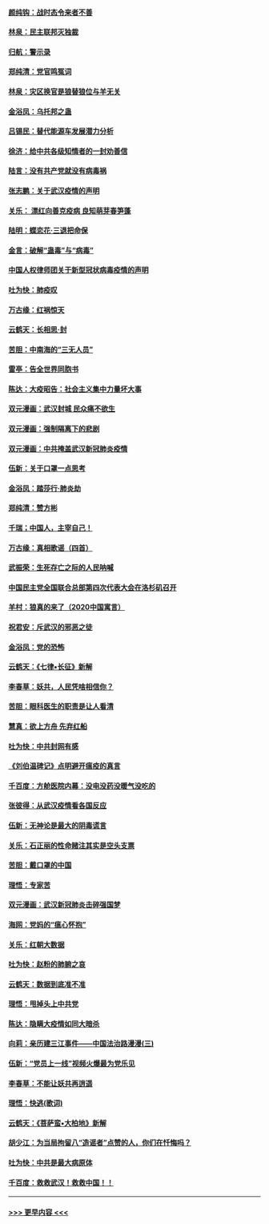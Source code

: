 #### [颜纯钩：战时态令来者不善](../pages/nsc993/n11872011.md?t=02161522) 
#### [林泉：民主联邦灭独裁](../pages/nsc993/n11870998.md?t=02161522) 
#### [归航：警示录](../pages/nsc993/n11870963.md?t=02161522) 
#### [郑纯清：党官鸣冤词](../pages/nsc993/n11870938.md?t=02161522) 
#### [林泉：灾区换官是狼替狼位与羊无关](../pages/nsc993/n11870896.md?t=02161522) 
#### [金浴凤：乌托邦之蛊](../pages/nsc993/n11870879.md?t=02161522) 
#### [吕锡民：替代能源车发展潜力分析](../pages/nsc993/n11870656.md?t=02161522) 
#### [徐济：给中共各级知情者的一封劝善信](../pages/nsc993/n11868561.md?t=02161522) 
#### [陆言：没有共产党就没有病毒祸](../pages/nsc993/n11868232.md?t=02161522) 
#### [张志鹏：关于武汉疫情的声明](../pages/nsc993/n11867182.md?t=02161522) 
#### [关乐： 漂红向善克疫病 良知萌芽春笋蓬](../pages/nsc993/n11865710.md?t=02161522) 
#### [陆明：蝶恋花‧三退把命保](../pages/nsc993/n11865673.md?t=02161522) 
#### [金言：破解“蛊毒”与“病毒”](../pages/nsc993/n11864103.md?t=02161522) 
#### [中国人权律师团关于新型冠状病毒疫情的声明](../pages/nsc993/n11864249.md?t=02161522) 
#### [吐为快：肺疫叹](../pages/nsc993/n11864027.md?t=02161522) 
#### [万古缘：红祸惊天](../pages/nsc993/n11864079.md?t=02161522) 
#### [云鹤天：长相思‧封](../pages/nsc993/n11864006.md?t=02161522) 
#### [苦胆：中南海的“三无人员”](../pages/nsc993/n11862997.md?t=02161522) 
#### [雷亭：告全世界同胞书](../pages/nsc993/n11862572.md?t=02161522) 
#### [陈达：大疫昭告：社会主义集中力量坏大事](../pages/nsc993/n11859419.md?t=02161522) 
#### [双元漫画：武汉封城 民众痛不欲生](../pages/nsc993/n11859287.md?t=02161522) 
#### [双元漫画：强制隔离下的悲剧](../pages/nsc993/n11859244.md?t=02161522) 
#### [双元漫画：中共掩盖武汉新冠肺炎疫情](../pages/nsc993/n11858249.md?t=02161522) 
#### [伍新：关于口罩一点思考](../pages/nsc993/n11859195.md?t=02161522) 
#### [金浴凤：踏莎行‧肺炎劫](../pages/nsc993/n11858227.md?t=02161522) 
#### [郑纯清：赞方彬](../pages/nsc993/n11856803.md?t=02161522) 
#### [千瑞；中国人，主宰自己！](../pages/nsc993/n11856793.md?t=02161522) 
#### [万古缘：真相歌谣（四首）](../pages/nsc993/n11856263.md?t=02161522) 
#### [武振荣：生死存亡之际的人民呐喊](../pages/nsc993/n11856256.md?t=02161522) 
#### [中国民主党全国联合总部第四次代表大会在洛杉矶召开](../pages/nsc993/n11856344.md?t=02161522) 
#### [羊村：狼真的来了（2020中国寓言）](../pages/nsc993/n11856229.md?t=02161522) 
#### [祝君安：斥武汉的邪恶之徒](../pages/nsc993/n11855861.md?t=02161522) 
#### [金浴凤：党的恐怖](../pages/nsc993/n11855849.md?t=02161522) 
#### [云鹤天：《七律▪长征》新解](../pages/nsc993/n11855479.md?t=02161522) 
#### [李春草：妖共，人民凭啥相信你？](../pages/nsc993/n11855196.md?t=02161522) 
#### [苦胆：眼科医生的职责是让人看清](../pages/nsc993/n11853840.md?t=02161522) 
#### [慧真：欲上方舟 先弃红船](../pages/nsc993/n11853483.md?t=02161522) 
#### [吐为快：中共封网有感](../pages/nsc993/n11852575.md?t=02161522) 
#### [《刘伯温碑记》点明避开瘟疫的真言](../pages/nsc993/n11852128.md?t=02161522) 
#### [千百度：方舱医院内幕：没电没药没暖气没吃的](../pages/nsc993/n11850211.md?t=02161522) 
#### [张彼得：从武汉疫情看各国反应](../pages/nsc993/n11850102.md?t=02161522) 
#### [伍新：无神论是最大的阴毒谎言](../pages/nsc993/n11846129.md?t=02161522) 
#### [关乐：石正丽的性命赌注其实是空头支票](../pages/nsc993/n11846109.md?t=02161522) 
#### [苦胆：戴口罩的中国](../pages/nsc993/n11845576.md?t=02161522) 
#### [理悟：专家苦](../pages/nsc993/n11845564.md?t=02161522) 
#### [双元漫画：武汉新冠肺炎击碎强国梦](../pages/nsc993/n11843320.md?t=02161522) 
#### [海网：党妈的“瘟心怀抱”](../pages/nsc993/n11840740.md?t=02161522) 
#### [关乐：红朝大数据](../pages/nsc993/n11840675.md?t=02161522) 
#### [吐为快：赵粉的肺腑之哀](../pages/nsc993/n11840618.md?t=02161522) 
#### [云鹤天：数据到底准不准](../pages/nsc993/n11840325.md?t=02161522) 
#### [理悟：甩掉头上中共党](../pages/nsc993/n11838826.md?t=02161522) 
#### [陈达：隐瞒大疫情如同大暗杀](../pages/nsc993/n11838771.md?t=02161522) 
#### [向莉：亲历建三江事件——中国法治路漫漫(三)](../pages/nsc993/n11831825.md?t=02161522) 
#### [伍新：“党员上一线”视频火爆最为党乐见](../pages/nsc993/n11838200.md?t=02161522) 
#### [李春草：不能让妖共再逍遥](../pages/nsc993/n11838102.md?t=02161522) 
#### [理悟：快逃(歌词)](../pages/nsc993/n11838083.md?t=02161522) 
#### [云鹤天：《菩萨蛮▪大柏地》新解](../pages/nsc993/n11838059.md?t=02161522) 
#### [胡少江：为当局拘留八“造谣者”点赞的人，你们在忏悔吗？](../pages/nsc993/n11836801.md?t=02161522) 
#### [吐为快：中共是最大病原体](../pages/nsc993/n11836748.md?t=02161522) 
#### [千百度：救救武汉！救救中国！！](../pages/nsc993/n11836145.md?t=02161522) 

----
#### [ >>> 更早内容 <<< ](../indexes/nsc993-earlier.md)
